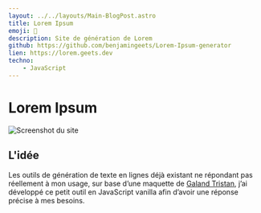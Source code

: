 ```yaml
---
layout: ../../layouts/Main-BlogPost.astro
title: Lorem Ipsum
emoji: 🔮
description: Site de génération de Lorem
github: https://github.com/benjamingeets/Lorem-Ipsum-generator
lien: https://lorem.geets.dev
techno:
    - JavaScript
---
```


# Lorem Ipsum

![Screenshot du site](/img/lorem.webp)

## L'idée

Les outils de génération de texte en lignes déjà existant ne répondant pas réellement à mon usage, sur base d’une maquette de [Galand Tristan](https://galandtristan.be/), j’ai développé ce petit outil en JavaScript vanilla afin d’avoir une réponse précise à mes besoins.

